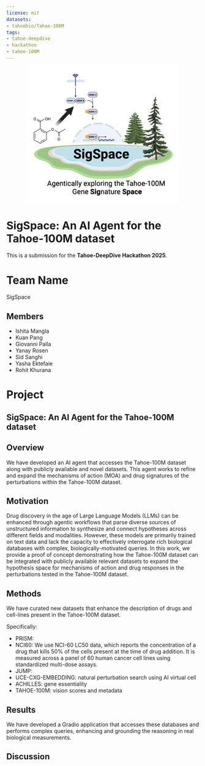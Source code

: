 ```yaml
---
license: mit
datasets:
- tahoebio/Tahoe-100M
tags:
- tahoe-deepdive
- hackathon
- tahoe-100M
---
```


<div align="center">
  <img src="img/SigSpace.png" alt="SigSpace Logo" width="400"/>
</div>

# SigSpace: An AI Agent for the Tahoe-100M dataset
This is a submission for the **Tahoe-DeepDive Hackathon 2025**.

# Team Name
SigSpace

## Members
- Ishita Mangla
- Kuan Pang
- Giovanni Palla
- Yanay Rosen
- Sid Sanghi
- Yasha Ektefaie
- Rohit Khurana

# Project
## SigSpace: An AI Agent for the Tahoe-100M dataset

## Overview
We have developed an AI agent that accesses the Tahoe-100M dataset along with publicly available and novel datasets. This agent works to refine and expand the mechanisms of action (MOA) and drug signatures of the perturbations within the Tahoe-100M dataset.

## Motivation
Drug discovery in the age of Large Language Models (LLMs) can be enhanced through agentic workflows that parse diverse sources of unstructured information to synthesize and connect hypotheses across different fields and modalities. However, these models are primarily trained on text data and lack the capacity to effectively interrogate rich biological databases with complex, biologically-motivated queries. In this work, we provide a proof of concept demonstrating how the Tahoe-100M dataset can be integrated with publicly available relevant datasets to expand the hypothesis space for mechanisms of action and drug responses in the perturbations tested in the Tahoe-100M dataset.

## Methods
We have curated new datasets that enhance the description of drugs and cell-lines present in the Tahoe-100M dataset. 

Specifically:
- PRISM: <briefly describe the database and what kind of information the agent is able to parse from it>
- NCI60: We use NCI-60 LC50 data, which reports the concentration of a drug that kills 50% of the cells present at the time of drug addition. It is measured across a panel of 60 human cancer cell lines using standardized multi-dose assays. <briefly describe the database and what kind of information the agent is able to parse from it>
- JUMP: <briefly describe the database and what kind of information the agent is able to parse from it>
- UCE-CXG-EMBEDDING: natural perturbation search using AI virtual cell <briefly describe the database and what kind of information the agent is able to parse from it>
- ACHILLES: gene essentiality <briefly describe the database and what kind of information the agent is able to parse from it>
- TAHOE-100M: vision scores and metadata <briefly describe the database and what kind of information the agent is able to parse from it>

## Results

We have developed a Gradio application that accesses these databases and performs complex queries, enhancing and grounding the reasoning in real biological measurements.

## Discussion
